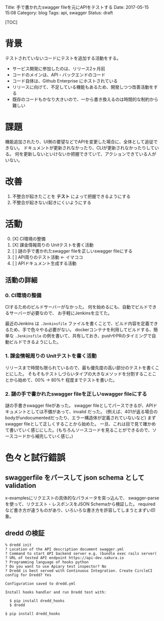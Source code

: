 Title: 手で書かれたswagger fileを元にAPIをテストする
Date: 2017-05-15 15:08
Category: blog
Tags: api, swagger
Status: draft

[TOC]

# 背景

テストされていないコードにテストを追加する活動をする。
* サービス開発に参加したのは、リリース2ヶ月前
* コードのメインは、API・バックエンドのコード
* コード自体は、Github Enterprise にホストされている
* リリースに向けて、不足している機能もあるため、開発しつつ改善活動をする
* 既存のコードもかなり大きいので、一から書き換えるのは時間的な制約から難しい

# 課題

機能追加されたり、UI側の要望などでAPIを変更した場合に、全体として追従できない。
ドキュメントが更新されなかったり、CLIが更新されなかったりしている。
何を更新しないといけないか把握できていて、アクションできている人がいない。

# 改善

1. 不整合が起きたことを **テスト** によって把握できるようにする
2. 不整合が起きない/起きにくいようにする

# 活動

0. [X] CI環境の整備
1. [X] 課金情報周りの Unitテストを書く活動
2. [ ] 謎の手で書かれたswagger fileを正しいswagger fileにする
3. [ ] API周りのテスト活動 ← イマココ
4. [ ] APIドキュメント生成する活動

## 活動の詳細

### 0. CI環境の整備

CIするためのビルドサーバーがなかった。
何を始めるにも、自動でビルドできるサーバーが必要なので、
お手軽にJenkinsを立てた。

最近のJenkins は `.Jenkinsfile` ファイルを書くことで、ビルド内容を定義できるため、手で色々やる必要がない。
dockerコンテナを利用してビルドする、簡単な `.Jenkinsfile` の例を書いて、共有しておき、pushやPRのタイミングで自動ビルドできるようにした。

### 1. 課金情報周りの Unitテストを書く活動

リリースまで時間も限られているので、最も優先度の高い部分のテストを書くことにした。
そもそもテストしづらいタイプの大きなメソッドを分割することことから始めて、00% → 80%↑ 程度までテストを書いた。

### 2. 謎の手で書かれたswagger fileを正しいswagger fileにする

謎の手書きswagger fileがあった。
swagger fileとしてパースできるが、APIドキュメントとしては不備があって、invalid だった。
(例えば、401が返る場合のbodyがundocumentedだったり、エラー構造体が定義されていないなど)
まず swagger fileとして正しくすることから始めた。
一旦、これは目で見て確かめて書いていく感じにした。(もちろんソースコードを見ることができるので、ソースコードから補完していく感じ。)

# 色々と試行錯誤

## swaggerfile をパースして json schema としてvalidation
x-examplesにリクエストの具体的なパラメータを突っ込んで、
swagger-parse を使って、リクエスト・レスポンスをJSON Schemaから検証した。
required など書き方が違うものがあり、いろいろな書き方を許容してしまうとまずい印象。


## dredd の検証

```
% dredd init
? Location of the API description document swagger.yml
? Command to start API backend server e.g. (bundle exec rails server)
? URL of tested API endpoint https://api-dev.sakura.io
? Programming language of hooks python
? Do you want to use Apiary test inspector? No
? Dredd is best served with Continuous Integration. Create CircleCI config for Dredd? Yes

Configuration saved to dredd.yml

Install hooks handler and run Dredd test with:

  $ pip install dredd_hooks
  $ dredd
```

```
$ pip install dredd_hooks
```
